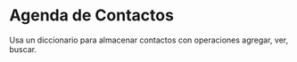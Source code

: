 # Agenda de Contactos
Usa un diccionario para almacenar contactos con operaciones agregar, ver, buscar.